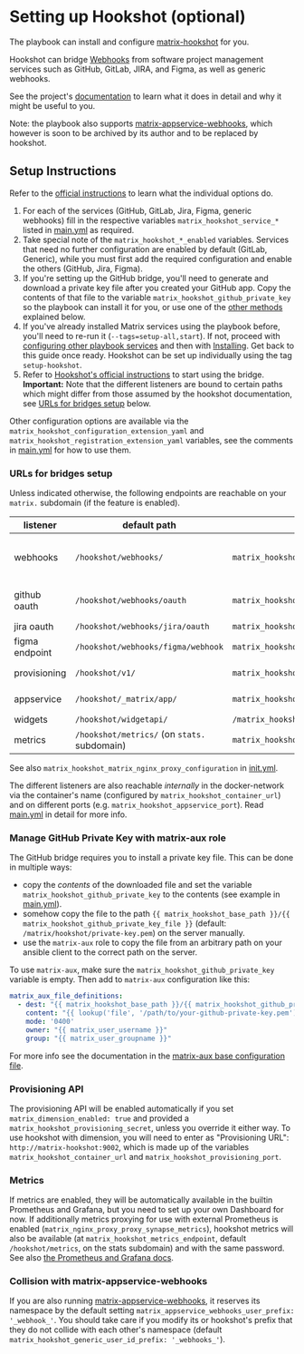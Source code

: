 # Setting up Hookshot (optional)

The playbook can install and configure [matrix-hookshot](https://github.com/matrix-org/matrix-hookshot) for you.

Hookshot can bridge [Webhooks](https://en.wikipedia.org/wiki/Webhook) from software project management services such as GitHub, GitLab, JIRA, and Figma, as well as generic webhooks.

See the project's [documentation](https://matrix-org.github.io/matrix-hookshot/hookshot.html) to learn what it does in detail and why it might be useful to you.

Note: the playbook also supports [matrix-appservice-webhooks](configuring-playbook-bridge-appservice-webhooks.md), which however is soon to be archived by its author and to be replaced by hookshot.

## Setup Instructions

Refer to the [official instructions](https://matrix-org.github.io/matrix-hookshot/setup.html) to learn what the individual options do.

1. For each of the services (GitHub, GitLab, Jira, Figma, generic webhooks) fill in the respective variables `matrix_hookshot_service_*` listed in [main.yml](/roles/matrix-bridge-hookshot/defaults/main.yml) as required.
2. Take special note of the `matrix_hookshot_*_enabled` variables. Services that need no further configuration are enabled by default (GitLab, Generic), while you must first add the required configuration and enable the others (GitHub, Jira, Figma).
3. If you're setting up the GitHub bridge, you'll need to generate and download a private key file after you created your GitHub app. Copy the contents of that file to the variable `matrix_hookshot_github_private_key` so the playbook can install it for you, or use one of the [other methods](#manage-github-private-key-with-matrix-aux-role) explained below. 
4. If you've already installed Matrix services using the playbook before, you'll need to re-run it (`--tags=setup-all,start`). If not, proceed with [configuring other playbook services](configuring-playbook.md) and then with [Installing](installing.md). Get back to this guide once ready. Hookshot can be set up individually using the tag `setup-hookshot`.
5. Refer to [Hookshot's official instructions](https://matrix-org.github.io/matrix-hookshot/usage.html) to start using the bridge. **Important:** Note that the different listeners are bound to certain paths which might differ from those assumed by the hookshot documentation, see [URLs for bridges setup](urls-for-bridges-setup) below.

Other configuration options are available via the `matrix_hookshot_configuration_extension_yaml` and `matrix_hookshot_registration_extension_yaml` variables, see the comments in [main.yml](/roles/matrix-bridge-hookshot/defaults/main.yml) for how to use them.

### URLs for bridges setup

Unless indicated otherwise, the following endpoints are reachable on your `matrix.` subdomain (if the feature is enabled).

| listener | default path | variable | used as |
|---|---|---|---|
| webhooks | `/hookshot/webhooks/` | `matrix_hookshot_webhook_endpoint` | generics, GitHub "Webhook URL", etc. |
| github oauth | `/hookshot/webhooks/oauth` | `matrix_hookshot_github_oauth_endpoint` | GitHub "Callback URL" |
| jira oauth | `/hookshot/webhooks/jira/oauth` | `matrix_hookshot_jira_oauth_endpoint` | JIRA OAuth |
| figma endpoint | `/hookshot/webhooks/figma/webhook` | `matrix_hookshot_figma_endpoint` | Figma |
| provisioning | `/hookshot/v1/` | `matrix_hookshot_provisioning_endpoint` | Dimension [provisioning](#provisioning-api) |
| appservice | `/hookshot/_matrix/app/` | `matrix_hookshot_appservice_endpoint` | Matrix server |
| widgets | `/hookshot/widgetapi/` | `/matrix_hookshot_widgets_endpoint` | Widgets |
| metrics | `/hookshot/metrics/` (on `stats.` subdomain) | `matrix_hookshot_metrics_endpoint` | Prometheus |

See also `matrix_hookshot_matrix_nginx_proxy_configuration` in [init.yml](/roles/matrix-bridge-hookshot/tasks/init.yml).

The different listeners are also reachable *internally* in the docker-network via the container's name (configured by `matrix_hookshot_container_url`) and on different ports (e.g. `matrix_hookshot_appservice_port`). Read [main.yml](/roles/matrix-bridge-hookshot/defaults/main.yml) in detail for more info.

### Manage GitHub Private Key with matrix-aux role

The GitHub bridge requires you to install a private key file. This can be done in multiple ways:
- copy the *contents* of the downloaded file and set the variable `matrix_hookshot_github_private_key` to the contents (see example in [main.yml](/roles/matrix-bridge-hookshot/defaults/main.yml)).
- somehow copy the file to the path `{{ matrix_hookshot_base_path }}/{{ matrix_hookshot_github_private_key_file }}` (default: `/matrix/hookshot/private-key.pem`) on the server manually.
- use the `matrix-aux` role to copy the file from an arbitrary path on your ansible client to the correct path on the server.

To use `matrix-aux`, make sure the `matrix_hookshot_github_private_key` variable is empty. Then add to `matrix-aux` configuration like this:
```yaml
matrix_aux_file_definitions:
  - dest: "{{ matrix_hookshot_base_path }}/{{ matrix_hookshot_github_private_key_file }}"
    content: "{{ lookup('file', '/path/to/your-github-private-key.pem') }}"
    mode: '0400'
    owner: "{{ matrix_user_username }}"
    group: "{{ matrix_user_groupname }}"
```
For more info see the documentation in the [matrix-aux base configuration file](/roles/matrix-aux/defaults/main.yml).

### Provisioning API

The provisioning API will be enabled automatically if you set `matrix_dimension_enabled: true` and provided a `matrix_hookshot_provisioning_secret`, unless you override it either way. To use hookshot with dimension, you will need to enter as "Provisioning URL": `http://matrix-hookshot:9002`, which is made up of the variables `matrix_hookshot_container_url` and `matrix_hookshot_provisioning_port`.

### Metrics

If metrics are enabled, they will be automatically available in the builtin Prometheus and Grafana, but you need to set up your own Dashboard for now. If additionally metrics proxying for use with external Prometheus is enabled (`matrix_nginx_proxy_proxy_synapse_metrics`), hookshot metrics will also be available (at `matrix_hookshot_metrics_endpoint`, default `/hookshot/metrics`, on the stats subdomain) and with the same password. See also [the Prometheus and Grafana docs](../configuring-playbook-prometheus-grafana.md).

### Collision with matrix-appservice-webhooks

If you are also running [matrix-appservice-webhooks](configuring-playbook-bridge-appservice-webhooks.md), it reserves its namespace by the default setting `matrix_appservice_webhooks_user_prefix: '_webhook_'`. You should take care if you modify its or hookshot's prefix that they do not collide with each other's namespace (default `matrix_hookshot_generic_user_id_prefix: '_webhooks_'`).
